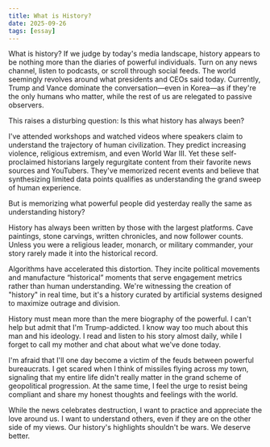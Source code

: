 ```yaml
---
title: What is History?
date: 2025-09-26
tags: [essay]
---
```


What is history? If we judge by today's media landscape, history appears to be nothing more than the diaries of powerful individuals. Turn on any news channel, listen to podcasts, or scroll through social feeds. The world seemingly revolves around what presidents and CEOs said today. Currently, Trump and Vance dominate the conversation—even in Korea—as if they're the only humans who matter, while the rest of us are relegated to passive observers.

This raises a disturbing question: Is this what history has always been?

I've attended workshops and watched videos where speakers claim to understand the trajectory of human civilization. They predict increasing violence, religious extremism, and even World War III. Yet these self-proclaimed historians largely regurgitate content from their favorite news sources and YouTubers. They've memorized recent events and believe that synthesizing limited data points qualifies as understanding the grand sweep of human experience.

But is memorizing what powerful people did yesterday really the same as understanding history?

History has always been written by those with the largest platforms. Cave paintings, stone carvings, written chronicles, and now follower counts. Unless you were a religious leader, monarch, or military commander, your story rarely made it into the historical record.

Algorithms have accelerated this distortion. They incite political movements and manufacture “historical” moments that serve engagement metrics rather than human understanding. We're witnessing the creation of "history" in real time, but it's a history curated by artificial systems designed to maximize outrage and division.

History must mean more than the mere biography of the powerful. I can't help but admit that I'm Trump-addicted. I know way too much about this man and his ideology. I read and listen to his story almost daily, while I forget to call my mother and chat about what we've done today.

I'm afraid that I'll one day become a victim of the feuds between powerful bureaucrats. I get scared when I think of missiles flying across my town, signaling that my entire life didn't really matter in the grand scheme of geopolitical progression. At the same time, I feel the urge to resist being compliant and share my honest thoughts and feelings with the world.

While the news celebrates destruction, I want to practice and appreciate the love around us. I want to understand others, even if they are on the other side of my views. Our history's highlights shouldn't be wars. We deserve better.